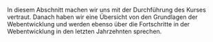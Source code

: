 In diesem Abschnitt machen wir uns mit der Durchführung des Kurses vertraut. Danach haben wir eine Übersicht von den Grundlagen der Webentwicklung und werden ebenso über die Fortschritte in der Webentwicklung in den letzten Jahrzehnten sprechen.